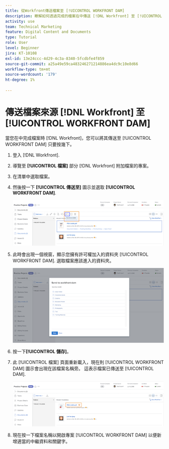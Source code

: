 ```yaml
---
title: 從Workfront傳送檔案至 [!UICONTROL WORKFRONT DAM]
description: 瞭解如何透過完成的檔案在中傳送 [!DNL Workfront] 至 [!UICONTROL WORKFRONT DAM].
activity: use
team: Technical Marketing
feature: Digital Content and Documents
type: Tutorial
role: User
level: Beginner
jira: KT-10108
exl-id: 13e24ccc-4d29-4c3a-8340-5fcdbfe4f859
source-git-commit: a25a49e59ca483246271214886ea4dc9c10e8d66
workflow-type: tm+mt
source-wordcount: '179'
ht-degree: 1%

---
```


# 傳送檔案來源 [!DNL Workfront] 至 [!UICONTROL WORKFRONT DAM]

當您在中完成檔案時 [!DNL Workfront]，您可以將其傳送至 [!UICONTROL WORKFRONT DAM] 只要按幾下。

1. 登入 [!DNL Workfront].
1. 導覽至 **[!UICONTROL 檔案]** 部分 [!DNL Workfront] 附加檔案的專案。
1. 在清單中選取檔案。
1. 然後按一下 **[!UICONTROL 傳送至]** 圖示並選取 **[!UICONTROL WORKFRONT DAM]**.

   ![的影像 [!UICONTROL 共用至] 圖示於 [!DNL Workfront]](assets/04-send-to-wrkfront-dam.png)

1. 此時會出現一個視窗，顯示您擁有許可權加入的資料夾 [!UICONTROL WORKFRONT DAM]. 選取檔案應該進入的資料夾。

   ![視窗的影像，顯示您有許可權使用的資料夾 [!UICONTROL WORKFRONT DAM]](assets/05-workfront-dam-folders.png)

1. 按一下&#x200B;**[!UICONTROL 儲存]**。
1. 此 [!UICONTROL 檔案] 頁面重新載入，現在則 [!UICONTROL WORKFRONT DAM] 圖示會出現在該檔案名稱旁。 這表示檔案已傳送至 [!UICONTROL DAM].

   ![的影像 [!UICONTROL WORKFRONT DAM] 圖示出現在檔案名稱旁](assets/06-dam-logo.png)

1. 現在按一下檔案名稱以開啟專案 [!UICONTROL WORKFRONT DAM] 以便新增適當的中繼資料和關鍵字。

